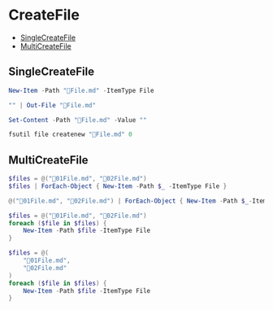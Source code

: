 # CreateFile
- [SingleCreateFile](#singlecreatefile)
- [MultiCreateFile](#multicreatefile)

## SingleCreateFile
```ps1
New-Item -Path "📄File.md" -ItemType File
```
```ps1
"" | Out-File "📄File.md"
```
```ps1
Set-Content -Path "📄File.md" -Value ""
```
```ps1
fsutil file createnew "📄File.md" 0
```

## MultiCreateFile
```ps1
$files = @("📄01File.md", "📄02File.md")
$files | ForEach-Object { New-Item -Path $_ -ItemType File }
```
```ps1
@("📄01File.md", "📄02File.md") | ForEach-Object { New-Item -Path $_-ItemType File }
```
```ps1
$files = @("📄01File.md", "📄02File.md")
foreach ($file in $files) {
    New-Item -Path $file -ItemType File
}
```
```ps1
$files = @(
    "📄01File.md", 
    "📄02File.md" 
)
foreach ($file in $files) {
    New-Item -Path $file -ItemType File
}
```

